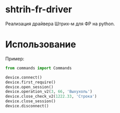 # shtrih-fr-driver
Реализация драйвера Штрих-м для ФР на python.
# Использование
Пример:
```python
from commands import Commands

device.connect()
device.first_require()
device.open_session()
device.operation_v2(3, 66, 'Выхухоль')
device.close_check_v2(1222.33, 'Строка')
device.close_session()
device.disconnect()
```
